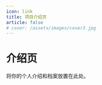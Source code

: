 ```yaml
---
icon: link
title: 项目介绍页
article: false
# cover: /assets/images/cover3.jpg
---
```


# 介绍页

将你的个人介绍和档案放置在此处。
